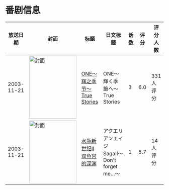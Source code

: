 # 番剧信息

|放送日期|封面|标题|日文标题|话数|评分|评分人数|
|---|---|---|---|---|---|---|
|2003-11-21|<img src="/img/no_icon_subject.png" alt="封面" style="width:150px;height:200px;object-fit:cover;">|[ONE～辉之季节～ True Stories](https://bangumi.tv/subject/5017)|ONE～輝く季節へ～ True Stories|3|6.0|331人评分|
|2003-11-21|<img src="//lain.bgm.tv/pic/cover/c/b6/e1/33311_JEh8U.jpg" alt="封面" style="width:150px;height:200px;object-fit:cover;">|[水瓶新世纪II 双鱼宫的深渊](https://bangumi.tv/subject/33311)|アクエリアンエイジSagaII〜Don't forget me…〜|1|5.7|14人评分|

